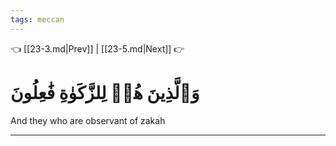 ```yaml
---
tags: meccan
---
```


👈 [[23-3.md|Prev]] | [[23-5.md|Next]] 👉

# وَٱلَّذِينَ هُمۡ لِلزَّكَوٰةِ فَٰعِلُونَ

And they who are observant of zakah

---


